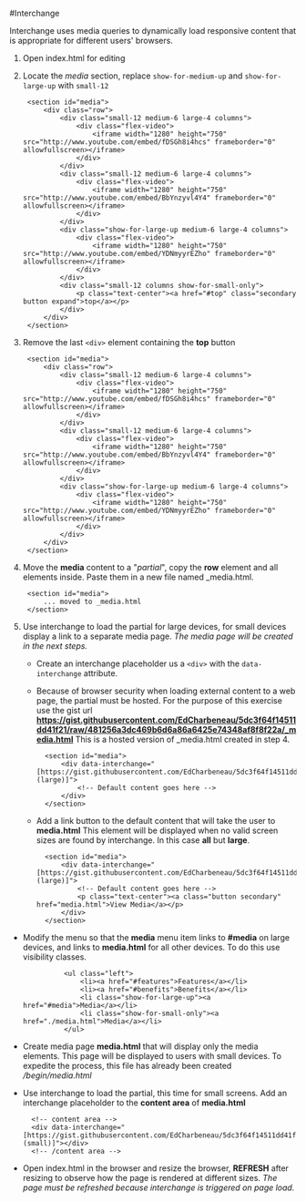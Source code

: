 #Interchange

Interchange uses media queries to dynamically load responsive content that is appropriate for different users' browsers.

1. Open index.html for editing
2. Locate the *media* section, replace `show-for-medium-up` and `show-for-large-up` with `small-12`

	    <section id="media">
	        <div class="row">
	            <div class="small-12 medium-6 large-4 columns">
	                <div class="flex-video">
	                    <iframe width="1280" height="750" src="http://www.youtube.com/embed/fDSGh8i4hcs" frameborder="0" allowfullscreen></iframe>
	                </div>
	            </div>
	            <div class="small-12 medium-6 large-4 columns">
	                <div class="flex-video">
	                    <iframe width="1280" height="750" src="http://www.youtube.com/embed/BbYnzyvl4Y4" frameborder="0" allowfullscreen></iframe>
	                </div>
	            </div>
	            <div class="show-for-large-up medium-6 large-4 columns">
	                <div class="flex-video">
	                    <iframe width="1280" height="750" src="http://www.youtube.com/embed/YDNmyyrEZho" frameborder="0" allowfullscreen></iframe>
	                </div>
	            </div>
	            <div class="small-12 columns show-for-small-only">
	                <p class="text-center"><a href="#top" class="secondary button expand">top</a></p>
	            </div>
	        </div>
	    </section>

3. Remove the last `<div>` element containing the **top** button

	    <section id="media">
	        <div class="row">
	            <div class="small-12 medium-6 large-4 columns">
	                <div class="flex-video">
	                    <iframe width="1280" height="750" src="http://www.youtube.com/embed/fDSGh8i4hcs" frameborder="0" allowfullscreen></iframe>
	                </div>
	            </div>
	            <div class="small-12 medium-6 large-4 columns">
	                <div class="flex-video">
	                    <iframe width="1280" height="750" src="http://www.youtube.com/embed/BbYnzyvl4Y4" frameborder="0" allowfullscreen></iframe>
	                </div>
	            </div>
	            <div class="show-for-large-up medium-6 large-4 columns">
	                <div class="flex-video">
	                    <iframe width="1280" height="750" src="http://www.youtube.com/embed/YDNmyyrEZho" frameborder="0" allowfullscreen></iframe>
	                </div>
	            </div>
	        </div>
	    </section>

4. Move the **media** content to a "*partial*", copy the **row** element and all elements inside. Paste them in a new file named _media.html.

	    <section id="media">
	        ... moved to _media.html
	    </section>

5. Use interchange to load the partial for large devices, for small devices display a link to a separate media page. *The media page will be created in the next steps.* 
	- Create an interchange placeholder us a `<div>` with the `data-interchange` attribute.
	- Because of browser security when loading external content to a web page, the partial must be hosted. For the purpose of this exercise use the gist url **https://gist.githubusercontent.com/EdCharbeneau/5dc3f64f14511dd41f21/raw/481256a3dc469b6d6a86a6425e74348af8f8f22a/_media.html** This is a hosted version of _media.html created in step 4.

		    <section id="media">
		        <div data-interchange="[https://gist.githubusercontent.com/EdCharbeneau/5dc3f64f14511dd41f21/raw/481256a3dc469b6d6a86a6425e74348af8f8f22a/_media.html, (large)]">
		            <!-- Default content goes here -->
		        </div>
		    </section>
	- Add a link button to the default content that will take the user to **media.html** This element will be displayed when no valid screen sizes are found by interchange. In this case **all** but **large**.
	
		    <section id="media">
		        <div data-interchange="[https://gist.githubusercontent.com/EdCharbeneau/5dc3f64f14511dd41f21/raw/481256a3dc469b6d6a86a6425e74348af8f8f22a/_media.html, (large)]">
		            <!-- Default content goes here -->
					<p class="text-center"><a class="button secondary" href="media.html">View Media</a></p> 
		        </div>
		    </section>

- Modify the menu so that the **media** menu item links to **#media** on large devices, and links to **media.html** for all other devices. To do this use visibility classes.

                <ul class="left">
                    <li><a href="#features">Features</a></li>
                    <li><a href="#benefits">Benefits</a></li>
                    <li class="show-for-large-up"><a href="#media">Media</a></li>
                    <li class="show-for-small-only"><a href="./media.html">Media</a></li>
                </ul>

- Create media page **media.html** that will display only the media elements. This page will be displayed to users with small devices. To expedite the process, this file has already been created */begin/media.html*

- Use interchange to load the partial, this time for small screens. Add an interchange placeholder to the **content area** of **media.html**

	    <!-- content area -->
	    <div data-interchange="[https://gist.githubusercontent.com/EdCharbeneau/5dc3f64f14511dd41f21/raw/481256a3dc469b6d6a86a6425e74348af8f8f22a/_media.html, (small)]"></div>
	    <!-- /content area -->
- Open index.html in the browser and resize the browser, **REFRESH** after resizing to observe how the page is rendered at different sizes. *The page must be refreshed because interchange is triggered on page load.*